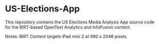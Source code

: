 # US-Elections-App
This repository contains the US Elections Media Analysis App source code for the BIRT-based OpenText Analytics and InfoFusion content.

Notes:
BIRT Content targets iPad mini 2 at 980 x 2048 pixels.
